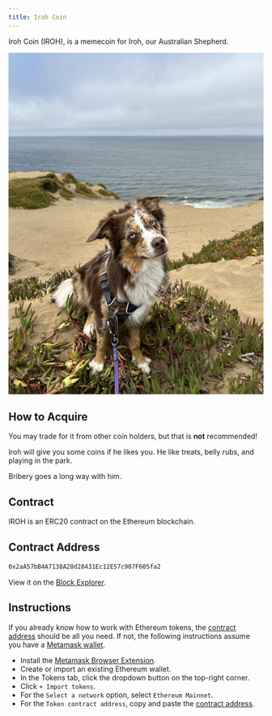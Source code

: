 ```yaml
---
title: Iroh Coin
---
```


Iroh Coin (IROH), is a memecoin for Iroh, our Australian Shepherd.

![Iroh](./assets/beach.webp)

## How to Acquire

You may trade for it from other coin holders, but that is **not** recommended!

Iroh will give you some coins if he likes you. He like treats, belly rubs, and playing in the park.

Bribery goes a long way with him.

## Contract

IROH is an ERC20 contract on the Ethereum blockchain.

## Contract Address

```txt
0x2aA57bB4A7138A28d28431Ec12E57c907F605fa2
```

View it on the [Block Explorer](https://hoodi.etherscan.io/address/0x2aA57bB4A7138A28d28431Ec12E57c907F605fa2).

## Instructions

If you already know how to work with Ethereum tokens, the [contract address](#contract-address) should be all you need. If not, the following instructions assume you have a [Metamask wallet](https://metamask.io/).

* Install the [Metamask Browser Extension](https://metamask.io/download).
* Create or import an existing Ethereum wallet.
* In the Tokens tab, click the dropdown button on the top-right corner.
* Click `+ Import tokens`.
* For the `Select a network` option, select `Ethereum Mainnet`.
* For the `Token contract address`, copy and paste the [contract address](#contract-address).

